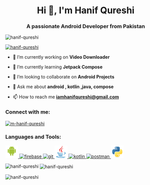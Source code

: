 <h1 align="center">Hi 👋, I'm Hanif Qureshi</h1>
<h3 align="center">A passionate Android Developer from Pakistan</h3>

<p align="left"> <img src="https://komarev.com/ghpvc/?username=hanif-qureshi&label=Profile%20views&color=0e75b6&style=flat" alt="hanif-qureshi" /> </p>

<p align="left"> <a href="https://github.com/ryo-ma/github-profile-trophy"><img src="https://github-profile-trophy.vercel.app/?username=hanif-qureshi" alt="hanif-qureshi" /></a> </p>

- 🔭 I’m currently working on **Video Downloader**

- 🌱 I’m currently learning **Jetpack Compose**

- 👯 I’m looking to collaborate on **Android Projects**

- 💬 Ask me about **android , kotlin ,java, compose**

- 📫 How to reach me **iamhanifqureshi@gmail.com**

<h3 align="left">Connect with me:</h3>
<p align="left">
<a href="https://linkedin.com/in/m-hanif-qureshi" target="blank"><img align="center" src="https://raw.githubusercontent.com/rahuldkjain/github-profile-readme-generator/master/src/images/icons/Social/linked-in-alt.svg" alt="m-hanif-qureshi" height="30" width="40" /></a>
</p>

<h3 align="left">Languages and Tools:</h3>
<p align="left"> <a href="https://developer.android.com" target="_blank" rel="noreferrer"> <img src="https://raw.githubusercontent.com/devicons/devicon/master/icons/android/android-original-wordmark.svg" alt="android" width="40" height="40"/> </a> <a href="https://firebase.google.com/" target="_blank" rel="noreferrer"> <img src="https://www.vectorlogo.zone/logos/firebase/firebase-icon.svg" alt="firebase" width="40" height="40"/> </a> <a href="https://git-scm.com/" target="_blank" rel="noreferrer"> <img src="https://www.vectorlogo.zone/logos/git-scm/git-scm-icon.svg" alt="git" width="40" height="40"/> </a> <a href="https://www.java.com" target="_blank" rel="noreferrer"> <img src="https://raw.githubusercontent.com/devicons/devicon/master/icons/java/java-original.svg" alt="java" width="40" height="40"/> </a> <a href="https://kotlinlang.org" target="_blank" rel="noreferrer"> <img src="https://www.vectorlogo.zone/logos/kotlinlang/kotlinlang-icon.svg" alt="kotlin" width="40" height="40"/> </a> <a href="https://postman.com" target="_blank" rel="noreferrer"> <img src="https://www.vectorlogo.zone/logos/getpostman/getpostman-icon.svg" alt="postman" width="40" height="40"/> </a> <a href="https://www.python.org" target="_blank" rel="noreferrer"> <img src="https://raw.githubusercontent.com/devicons/devicon/master/icons/python/python-original.svg" alt="python" width="40" height="40"/> </a> </p>

<p><img align="left" src="https://github-readme-stats.vercel.app/api/top-langs?username=hanif-qureshi&show_icons=true&locale=en&layout=compact" alt="hanif-qureshi" /></p>

<p>&nbsp;<img align="center" src="https://github-readme-stats.vercel.app/api?username=hanif-qureshi&show_icons=true&locale=en" alt="hanif-qureshi" /></p>

<p><img align="center" src="https://github-readme-streak-stats.herokuapp.com/?user=hanif-qureshi&" alt="hanif-qureshi" /></p>
